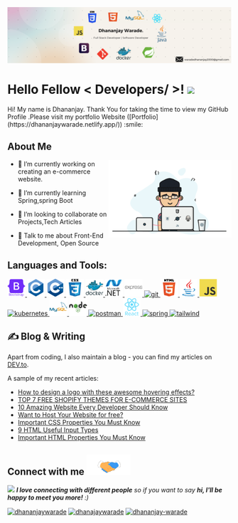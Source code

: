 
![Design and Development](https://github.com/Dhananjaywarade/Dhananjaywarade/blob/main/2.png)
<h1> Hello Fellow < Developers/ >! <img src = "https://raw.githubusercontent.com/MartinHeinz/MartinHeinz/master/wave.gif" width = 50px> </h1>
<p align='center'></p>
<div size='20px'> Hi! My name is Dhananjay. Thank You for taking the time to view my GitHub Profile .Please visit my portfolio Website ([Portfolio](https://dhananjaywarade.netlify.app/)) :smile: 
</div>
<h2> About Me </h2>

<img width="55%" align="right" alt="Github" src="https://github.com/Dhananjaywarade/Dhananjaywarade/blob/main/programmer.gif" />


- 🔭 I’m currently working on creating an e-commerce website.

- 🌱 I’m currently learning Spring,spring Boot

- 👯 I’m looking to collaborate on Projects,Tech Articles 

- 💬 Talk to me about Front-End Development, Open Source





<h2>Languages and Tools:</h2>
<p align="left"> <a href="https://getbootstrap.com" target="_blank" rel="noreferrer"> <img src="https://raw.githubusercontent.com/devicons/devicon/master/icons/bootstrap/bootstrap-plain-wordmark.svg" alt="bootstrap" width="40" height="40"/> </a> <a href="https://www.cprogramming.com/" target="_blank" rel="noreferrer"> <img src="https://raw.githubusercontent.com/devicons/devicon/master/icons/c/c-original.svg" alt="c" width="40" height="40"/> </a> <a href="https://www.w3schools.com/cpp/" target="_blank" rel="noreferrer"> <img src="https://raw.githubusercontent.com/devicons/devicon/master/icons/cplusplus/cplusplus-original.svg" alt="cplusplus" width="40" height="40"/> </a> <a href="https://www.w3schools.com/css/" target="_blank" rel="noreferrer"> <img src="https://raw.githubusercontent.com/devicons/devicon/master/icons/css3/css3-original-wordmark.svg" alt="css3" width="40" height="40"/> </a> <a href="https://www.docker.com/" target="_blank" rel="noreferrer"> <img src="https://raw.githubusercontent.com/devicons/devicon/master/icons/docker/docker-original-wordmark.svg" alt="docker" width="40" height="40"/> </a> <a href="https://dotnet.microsoft.com/" target="_blank" rel="noreferrer"> <img src="https://raw.githubusercontent.com/devicons/devicon/master/icons/dot-net/dot-net-original-wordmark.svg" alt="dotnet" width="40" height="40"/> </a> <a href="https://expressjs.com" target="_blank" rel="noreferrer"> <img src="https://raw.githubusercontent.com/devicons/devicon/master/icons/express/express-original-wordmark.svg" alt="express" width="40" height="40"/> </a> <a href="https://git-scm.com/" target="_blank" rel="noreferrer"> <img src="https://www.vectorlogo.zone/logos/git-scm/git-scm-icon.svg" alt="git" width="40" height="40"/> </a> <a href="https://www.w3.org/html/" target="_blank" rel="noreferrer"> <img src="https://raw.githubusercontent.com/devicons/devicon/master/icons/html5/html5-original-wordmark.svg" alt="html5" width="40" height="40"/> </a> <a href="https://www.java.com" target="_blank" rel="noreferrer"> <img src="https://raw.githubusercontent.com/devicons/devicon/master/icons/java/java-original.svg" alt="java" width="40" height="40"/> </a> <a href="https://developer.mozilla.org/en-US/docs/Web/JavaScript" target="_blank" rel="noreferrer"> <img src="https://raw.githubusercontent.com/devicons/devicon/master/icons/javascript/javascript-original.svg" alt="javascript" width="40" height="40"/> </a> <a href="https://kubernetes.io" target="_blank" rel="noreferrer"> <img src="https://www.vectorlogo.zone/logos/kubernetes/kubernetes-icon.svg" alt="kubernetes" width="40" height="40"/> </a> <a href="https://www.mysql.com/" target="_blank" rel="noreferrer"> <img src="https://raw.githubusercontent.com/devicons/devicon/master/icons/mysql/mysql-original-wordmark.svg" alt="mysql" width="40" height="40"/> </a> <a href="https://nodejs.org" target="_blank" rel="noreferrer"> <img src="https://raw.githubusercontent.com/devicons/devicon/master/icons/nodejs/nodejs-original-wordmark.svg" alt="nodejs" width="40" height="40"/> </a> <a href="https://postman.com" target="_blank" rel="noreferrer"> <img src="https://www.vectorlogo.zone/logos/getpostman/getpostman-icon.svg" alt="postman" width="40" height="40"/> </a> <a href="https://reactjs.org/" target="_blank" rel="noreferrer"> <img src="https://raw.githubusercontent.com/devicons/devicon/master/icons/react/react-original-wordmark.svg" alt="react" width="40" height="40"/> </a> <a href="https://spring.io/" target="_blank" rel="noreferrer"> <img src="https://www.vectorlogo.zone/logos/springio/springio-icon.svg" alt="spring" width="40" height="40"/> </a> <a href="https://tailwindcss.com/" target="_blank" rel="noreferrer"> <img src="https://www.vectorlogo.zone/logos/tailwindcss/tailwindcss-icon.svg" alt="tailwind" width="40" height="40"/> </a> </p>





  ## &#x270d; Blog & Writing
  Apart from coding, I also maintain a blog - you can find my articles on [DEV.to](https://dev.to/dhananjaywarade).
  
  
  A sample of my recent articles:
  <!-- BLOG-POST-LIST:START -->

- [How to design a logo with these awesome hovering effects?](https://dev.to/dhananjaywarade/how-to-design-a-logo-with-these-awesome-hovering-effects-43cn)  
- [TOP 7 FREE SHOPIFY THEMES FOR E-COMMERCE SITES](https://dev.to/dhananjaywarade/top-7-free-shopify-themes-for-e-commerce-sites-27jc) 
- [10 Amazing Website Every Developer Should Know](https://dev.to/dhananjaywarade/10-amazing-website-every-developer-should-know-5923)
- [Want to Host Your Website for free?](https://dev.to/dhananjaywarade/want-to-host-your-website-for-free-4e0)
- [Important CSS Properties You Must Know](https://dev.to/dhananjaywarade/important-css-properties-you-must-know-5adp)
- [9 HTML Useful Input Types](https://dev.to/dhananjaywarade/9-html-useful-input-types-frontend-everything-3fa6)
- [Important HTML Properties You Must Know](https://dev.to/dhananjaywarade/html-cheatsheet-for-beginners-3k45)


##  Connect with me <img src='https://github.com/Dhananjaywarade/Dhananjaywarade/blob/main/handshake.gif' width="100px">

  
<img src="https://media.giphy.com/media/LnQjpWaON8nhr21vNW/giphy.gif" width="60"> <em><b>I love connecting with different people</b> so if you want to say <b>hi, I'll be happy to meet you more!</b> :)</em>
 
<p align="left">
<a href="https://dev.to/dhananjaywarade" target="blank"><img align="center" src="https://raw.githubusercontent.com/rahuldkjain/github-profile-readme-generator/master/src/images/icons/Social/devto.svg" alt="dhananjaywarade" height="30" width="40" /></a>
<a href="https://twitter.com/dhanajaywarade" target="blank"><img align="center" src="https://raw.githubusercontent.com/rahuldkjain/github-profile-readme-generator/master/src/images/icons/Social/twitter.svg" alt="dhanajaywarade" height="30" width="40" /></a>
<a href="https://linkedin.com/in/dhananjaywarade" target="blank"><img align="center" src="https://raw.githubusercontent.com/rahuldkjain/github-profile-readme-generator/master/src/images/icons/Social/linked-in-alt.svg" alt="dhananjay-warade" height="30" width="40" /></a>
</p>

  

